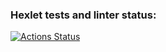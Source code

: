 ### Hexlet tests and linter status:
[![Actions Status](https://github.com/ZloyDeDD/php-project-lvl1/workflows/hexlet-check/badge.svg)](https://github.com/ZloyDeDD/php-project-lvl1/actions)